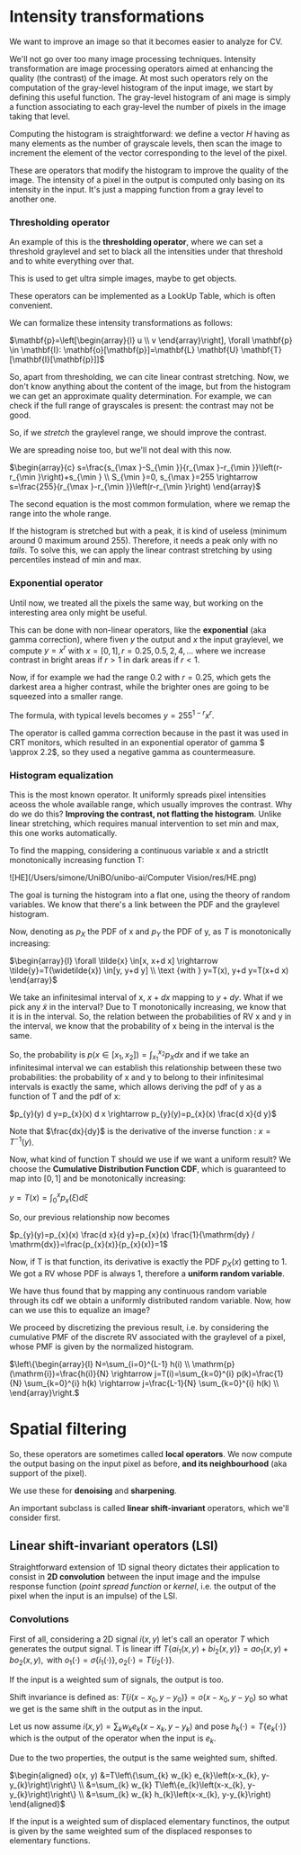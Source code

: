 # Intensity transformations

We want to improve an image so that it becomes easier to analyze for CV.

We'll not go over too many image processing techniques. Intensity transformation are image processing operators aimed at enhancing the quality (the contrast) of the image. At most such operators rely on the computation of the gray-level histogram of the input image, we start by defining this useful function. The gray-level histogram of ani mage is simply a function associating to each gray-level the number of pixels in the image taking that level. 

Computing the histogram is straightforward: we define a vector $H$ having as many elements as the number of grayscale levels, then scan the image to increment the element of the vector corresponding to the level of the pixel.

These are operators that modify the histogram to improve the quality of the image. The intensity of a pixel in the output is computed only basing on its intensity in the input. It's just a mapping function from a gray level to another one.

### Thresholding operator

An example of this is the **thresholding operator**, where we can set a threshold graylevel and set to black all the intensities under that threshold and to white everything over that.

This is used to get ultra simple images, maybe to get objects.

These operators can be implemented as a LookUp Table, which is often convenient.

We can formalize these intensity transformations as follows:

$\mathbf{p}=\left[\begin{array}{l}
u \\
v
\end{array}\right], \forall \mathbf{p} \in \mathbf{I}: \mathbf{o}[\mathbf{p}]=\mathbf{L} \mathbf{U} \mathbf{T}[\mathbf{I}[\mathbf{p}]]$ 

So, apart from thresholding, we can cite linear contrast stretching. Now, we don't know anything about the content of the image, but from the histogram we can get an approximate quality determination. For example, we can check if the full range of grayscales is present: the contrast may not be good.

So, if we *stretch* the graylevel range, we should improve the contrast. 

We are spreading noise too, but we'll not deal with this now.

$\begin{array}{c}
s=\frac{s_{\max }-S_{\min }}{r_{\max }-r_{\min }}\left(r-r_{\min }\right)+s_{\min } \\
S_{\min }=0, s_{\max }=255 \rightarrow s=\frac{255}{r_{\max }-r_{\min }}\left(r-r_{\min }\right)
\end{array}$

The second equation is the most common formulation, where we remap the range into the whole range.

If the histogram is stretched but with a peak, it is kind of useless (minimum around 0 maximum around 255). Therefore, it needs a peak only with no *tails*. To solve this, we can apply the linear contrast stretching by using percentiles instead of min and max.

### Exponential operator

Until now, we treated all the pixels the same way, but working on the interesting area only might be useful.

This can be done with non-linear operators, like the **exponential** (aka gamma correction), where fiven $y$ the output and $x$ the input graylevel, we compute $y=x^r$ with $x=[0,1], r=0.25,0.5,2,4,\dots$ where we increase contrast in bright areas if $r>1$ in dark areas if $r<1$.

Now, if for example we had the range $0.2$ with $r=0.25$, which gets the darkest area a higher contrast, while the brighter ones are going to be squeezed into a smaller range.

The formula, with typical levels becomes $y=255^{1-r} x^{r}$.

The operator is called gamma correction because in the past it was used in CRT monitors, which resulted in an exponential operator of gamma $ \approx 2.2$, so they used a negative gamma as countermeasure.

### Histogram equalization

This is the most known operator. It uniformly spreads pixel intensities aceoss the whole available range, which usually improves the contrast. Why do we do this? **Improving the contrast, not flatting the histogram**. Unlike linear stretching, which requires manual intervention to set min and max, this one works automatically.

To find the mapping, considering a continuous variable x and a strictlt monotonically increasing function T:

![HE](/Users/simone/UniBO/unibo-ai/Computer Vision/res/HE.png)



The goal is turning the histogram into a flat one, using the theory of random variables. We know that there's a link between the PDF and the graylevel histogram.

Now, denoting as $p_X$ the PDF of x and $p_Y$ the PDF of y, as $T$ is monotonically increasing:

$\begin{array}{l}
\forall \tilde{x} \in[x, x+d x] \rightarrow \tilde{y}=T(\widetilde{x}) \in[y, y+d y] \\
\text {with } y=T(x), y+d y=T(x+d x)
\end{array}$

We take an infinitesimal interval of x, $x+dx$ mapping to $y+dy$. What if we pick any $\tilde{x}$ in the interval? Due to T monotonically increasing, we know that it is in the interval. So, the relation between the probabilities of RV x and y in the interval, we know that the probability of x being in the interval is the same.

So, the probability is $p(x \in [x_1,x_2]) = \int_{x_1}^{x_2} p_Xdx$ and if we take an infinitesimal interval we can establish this relationship between these two probabilities: the probability of x and y to belong to their infinitesimal intervals is exactly the same, which allows deriving the pdf of y as a function of T and the pdf of x:

$p_{y}(y) d y=p_{x}(x) d x \rightarrow p_{y}(y)=p_{x}(x) \frac{d x}{d y}$

Note that $\frac{dx}{dy}$ is the derivative of the inverse function : $x=T ^{-1}(y)$.

Now, what kind of function T should we use if we want a uniform result? We choose the **Cumulative Distribution Function CDF**, which is guaranteed to map into $[0,1]$ and be monotonically increasing:

$y=T(x)=\int_{0}^{x} p_{x}(\xi) d \xi$

So, our previous relationship now becomes

$p_{y}(y)=p_{x}(x) \frac{d x}{d y}=p_{x}(x) \frac{1}{\mathrm{dy} / \mathrm{dx}}=\frac{p_{x}(x)}{p_{x}(x)}=1$

Now, if T is that function, its derivative is exactly the PDF $p_X(x)$ getting to $1$. We got a RV whose PDF is always 1, therefore a **uniform random variable**.

We have thus found that by mapping any continuous random variable through its cdf we obtain a uniformly distributed random variable. Now, how can we use this to equalize an image?

We proceed by discretizing the previous result, i.e. by considering the cumulative PMF of the discrete RV associated with the graylevel of a pixel, whose PMF is given by the normalized histogram.

$\left\{\begin{array}{l}
N=\sum_{i=0}^{L-1} h(i) \\
\mathrm{p}(\mathrm{i})=\frac{h(i)}{N} \rightarrow j=T(i)=\sum_{k=0}^{i} p(k)=\frac{1}{N} \sum_{k=0}^{i} h(k) \rightarrow j=\frac{L-1}{N} \sum_{k=0}^{i} h(k) \\
\end{array}\right.$

# Spatial filtering

So, these operators are sometimes called  **local operators**. We now compute the output basing on the input pixel as before, **and its neighbourhood** (aka support of the pixel).

We use these for **denoising** and **sharpening**.

An important subclass is called **linear shift-invariant** operators, which we'll consider first.

## Linear shift-invariant operators (LSI)

Straightforward extension of 1D signal theory dictates their application to consist in **2D convolution** between the input image and the impulse response function (*point spread function* or *kernel*, i.e. the output of the pixel when the input is an impulse) of the LSI.

### Convolutions

First of all, considering a 2D signal $i(x,y)$ let's call an operator $T$ which generates the output signal. T is linear iff $T\left\{a i_{1}(x, y)+b i_{2}(x, y)\right\}=a o_{1}(x, y)+b o_{2}(x, y), \text { with } o_{1}(\cdot)=\sigma\left\{i_{1}(\cdot)\right\}, o_{2}(\cdot)=T\left\{i_{2}(\cdot)\right\}$.

If the input is a weighted sum of signals, the output is too.

Shift invariance is defined as: $T\left\{i\left(x-x_{0}, y-y_{0}\right)\right\}=o\left(x-x_{0}, y-y_{0}\right)$ so what we get is the same shift in the output as in the input.

Let us now assume $i(x, y)=\sum_{k} w_{k} e_{k}\left(x-x_{k}, y-y_{k}\right)$ and pose $h_{k}(\cdot)=T\left\{e_{k}(\cdot)\right\}$ which is the output of the operator when the input is $e_k$.

Due to the two properties, the output is the same weighted sum, shifted.

$\begin{aligned}
o(x, y) &=T\left\{\sum_{k} w_{k} e_{k}\left(x-x_{k}, y-y_{k}\right)\right\} \\
&=\sum_{k} w_{k} T\left\{e_{k}\left(x-x_{k}, y-y_{k}\right)\right\} \\
&=\sum_{k} w_{k} h_{k}\left(x-x_{k}, y-y_{k}\right)
\end{aligned}$

If the input is a weighted sum of displaced elementary functinos, the output is given by the same weighted sum of the displaced responses to elementary functions.







